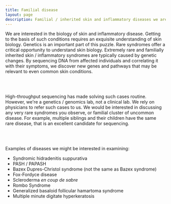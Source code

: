 ```yaml
---
title: Familial disease
layout: page
description: Familial / inherited skin and inflammatory diseases we are interested in solving using next-generation sequencing.
---
```


<div id="maintext">
We are interested in the biology of skin and inflammatory disease. Getting to the basis of such conditions requires an exquisite understanding of skin biology. Genetics is an important part of this puzzle. Rare syndromes offer a critical opportunity to understand skin biology. Extremely rare and familially inherited skin / inflammatory syndromes are typically caused by genetic changes. By sequencing DNA from affected individuals and correlating it with their symptoms, we discover new genes and pathways that may be relevant to even common skin conditions.

<br><br>

High-throughput sequencing has made solving such cases routine. However, we're a genetics / genomics lab, not a clinical lab. We rely on physicians to refer such cases to us. We would be interested in discussing any very rare syndromes you observe, or familial cluster of uncommon disease. For example, multiple siblings and their children have the same rare disease, that is an excellent candidate for sequencing.

<br><br>

Examples of diseases we might be interested in examining:

<ul>
<li>Syndromic hidradenitis suppurativa</li>
<li>PASH / PAPASH</li>
<li>Bazex Dupres-Christol syndrome (not the same as Bazex syndrome)</li>
<li>Fox-Fordyce disease</li>
<li>Scleroderma <i>en coup de sabre</i></li>
<li>Rombo Syndrome</li>
<li>Generalized basaloid follicular hamartoma syndrome</li>
<li>Multiple minute digitate hyperkeratosis</li>
</ul>
